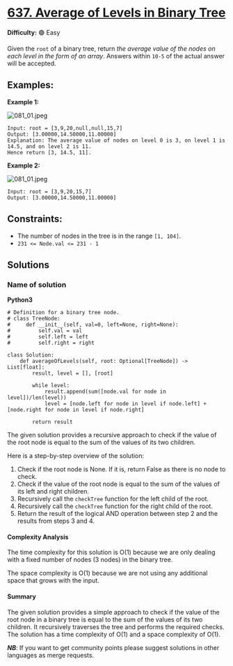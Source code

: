 # [637. Average of Levels in Binary Tree](https://leetcode.com/problems/average-of-levels-in-binary-tree/)

**Difficulty:** :green_circle: Easy

Given the `root` of a binary tree, return *the average value of the nodes on each level in the form of an array*. 
Answers within `10-5` of the actual answer will be accepted.

## Examples:

**Example 1:**

![081_01.jpeg](081_01.jpeg)

```
Input: root = [3,9,20,null,null,15,7]
Output: [3.00000,14.50000,11.00000]
Explanation: The average value of nodes on level 0 is 3, on level 1 is 14.5, and on level 2 is 11.
Hence return [3, 14.5, 11].
```

**Example 2:**

![081_01.jpeg](081_01.jpeg)

```
Input: root = [3,9,20,15,7]
Output: [3.00000,14.50000,11.00000]
```

## Constraints:

- The number of nodes in the tree is in the range `[1, 104]`.
- `231 <= Node.val <= 231 - 1`


## Solutions

### Name of solution 

**Python3**

```python3
# Definition for a binary tree node.
# class TreeNode:
#     def __init__(self, val=0, left=None, right=None):
#         self.val = val
#         self.left = left
#         self.right = right

class Solution:
    def averageOfLevels(self, root: Optional[TreeNode]) -> List[float]:
        result, level = [], [root]
        
        while level:
            result.append(sum([node.val for node in level])/len(level))
            level = [node.left for node in level if node.left] + [node.right for node in level if node.right]
        
        return result
```

The given solution provides a recursive approach to check if the value of the root node is equal to the sum of the values of its two children.

Here is a step-by-step overview of the solution:

1. Check if the root node is None. If it is, return False as there is no node to check.
2. Check if the value of the root node is equal to the sum of the values of its left and right children.
3. Recursively call the `checkTree` function for the left child of the root.
4. Recursively call the `checkTree` function for the right child of the root.
5. Return the result of the logical AND operation between step 2 and the results from steps 3 and 4.

#### Complexity Analysis

The time complexity for this solution is O(1) because we are only dealing with a fixed number of nodes (3 nodes) in the binary tree.

The space complexity is O(1) because we are not using any additional space that grows with the input.

#### Summary

The given solution provides a simple approach to check if the value of the root node in a binary tree is equal to the sum of the values of its two children. It recursively traverses the tree and performs the required checks. The solution has a time complexity of O(1) and a space complexity of O(1).

***NB***: If you want to get community points please suggest solutions in other languages as merge requests.
